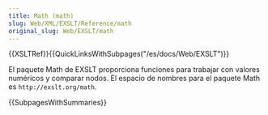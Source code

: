 ```yaml
---
title: Math (math)
slug: Web/XML/EXSLT/Reference/math
original_slug: Web/EXSLT/math
---
```


{{XSLTRef}}{{QuickLinksWithSubpages("/es/docs/Web/EXSLT")}}

El paquete Math de EXSLT proporciona funciones para trabajar con valores numéricos
y comparar nodos.
El espacio de nombres para el paquete Math es `http://exslt.org/math`.

{{SubpagesWithSummaries}}
